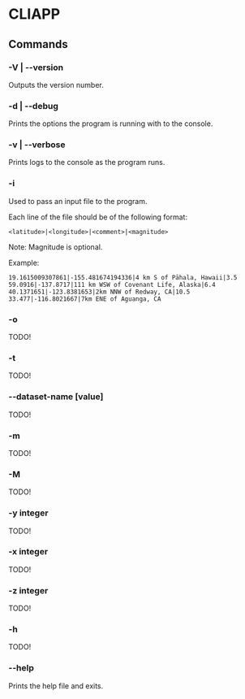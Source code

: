 # CLIAPP

## Commands

### -V | --version
Outputs the version number.

### -d | --debug
Prints the options the program is running with to the console.

###  -v | --verbose
Prints logs to the console as the program runs.

###  -i <value>
Used to pass an input file to the program.

Each line of the file should be of the following format:

```
<latitude>|<longitude>|<comment>|<magnitude>
```
Note: Magnitude is optional.

Example:
```
19.1615009307861|-155.481674194336|4 km S of Pāhala, Hawaii|3.5
59.0916|-137.8717|111 km WSW of Covenant Life, Alaska|6.4
40.1371651|-123.8381653|2km NNW of Redway, CA|10.5
33.477|-116.8021667|7km ENE of Aguanga, CA
```

### -o <value>
TODO!

### -t
TODO!

###  --dataset-name [value]
TODO!

###  -m <value>
TODO!

###  -M <value>
TODO!

###  -y <number>             integer
TODO!

###  -x <number>             integer
TODO!

###  -z <number>             integer
TODO!

###  -h
TODO!

###  --help
Prints the help file and exits.